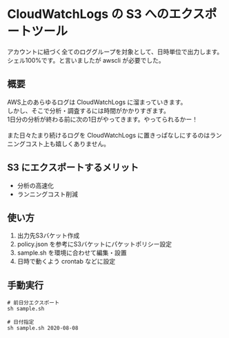 # CloudWatchLogs の S3 へのエクスポートツール

アカウントに紐づく全てのロググループを対象として、日時単位で出力します。<br>
シェル100%です。と言いましたが awscli が必要でした。<br>

## 概要
AWS上のあらゆるログは CloudWatchLogs に溜まっていきます。<br>
しかし、そこで分析・調査するには時間がかかりすぎます。<br>
1日分の分析が終わる前に次の1日がやってきます。やってられるかー！<br><br>
また日々たまり続けるログを CloudWatchLogs に置きっぱなしにするのはランニングコスト上も嬉しくありません。

## S3 にエクスポートするメリット
- 分析の高速化
- ランニングコスト削減

## 使い方
1. 出力先S3バケット作成
1. policy.json を参考にS3バケットにパケットポリシー設定
1. sample.sh を環境に合わせて編集・設置
1. 日時で動くよう crontab などに設定

## 手動実行
```
# 前日分エクスポート
sh sample.sh

# 日付指定
sh sample.sh 2020-08-08
```
